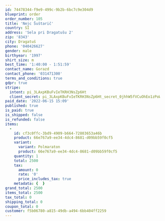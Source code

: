 ```yaml
---
id: 74478344-f9e9-499c-9b2b-6bc7c9e304d9
blueprint: order
order_number: 105
title: 'Nejc Šuštarič'
country: SI
address: 'Sela pri Dragatušu 2'
zip: '8343'
city: Dragatuš
phone: '040426627'
gender: male
birthyear: '1997'
shirt_size: m
best_time: '1:40:00 - 1:51:59'
contact_name: Gorazd
contact_phone: '031471300'
terms_and_conditions: true
gdpr: true
stripe:
  intent: pi_3LAxpKBuFvIeTKRH3NsZp6Ht
  client_secret: pi_3LAxpKBuFvIeTKRH3NsZp6Ht_secret_0jhhW5fVCuOhEo1zPoWkZxBYe
paid_date: '2022-06-15 15:09'
published: true
is_paid: true
is_shipped: false
is_refunded: false
items:
  -
    id: cf3c0ffc-3bd9-4909-b664-72803653a46b
    product: 66e767a9-ee34-4dc4-8681-d09bb59f0cf5
    variant:
      variant: Polmaraton
      product: 66e767a9-ee34-4dc4-8681-d09bb59f0cf5
    quantity: 1
    total: 2500
    tax:
      amount: 0
      rate: '0'
      price_includes_tax: true
    metadata: {  }
grand_total: 2500
items_total: 2500
tax_total: 0
shipping_total: 0
coupon_total: 0
customer: f5b06780-a815-49db-a494-6bb404ff2259
---
```

